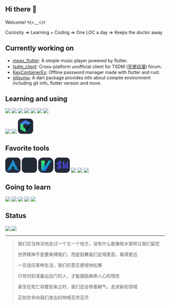 ## Hi there 👋

Welcome! ٩(>﹏<)۶

Curiosity => Learning + Coding => One LOC a day => Keeps the doctor away

## Currently working on

* <a href="https://github.com/realth000/mpax_flutter">mpax_flutter</a>: A simple music player powered by flutter.
* <a href="https://github.com/realth000/tsdm_client">tsdm_client</a>: Cross-platform unofficial client for TSDM (<a href="https://tsdm39.com">天使动漫</a>) forum.
* <a href="https://github.com/realth000/KeyContainerEx">KeyContainerEx</a>: Offline password manager made with flutter and rust.
* <a href="https://github.com/realth000/gitsumu">gitsumu</a>: A dart package provides info about compile environment including git info, flutter version and more.

## Learning and using

<a href="https://cplusplus.com/"><img src="https://skillicons.dev/icons?i=cpp"></a>
<a href="https://www.rust-lang.org/"><img src="https://skillicons.dev/icons?i=rust"></a>
<a href="https://go.dev"><img src="https://skillicons.dev/icons?i=go"></a>
<a href="https://dart.dev/"><img src="https://skillicons.dev/icons?i=dart"></a>
<a href="https://www.gnu.org/software/bash/"><img src="https://skillicons.dev/icons?i=bash"></a>
<a href="https://www.haskell.org/"><img src="https://skillicons.dev/icons?i=haskell"></a>
<a href="https://kotlinlang.org/"><img src="https://skillicons.dev/icons?i=kotlin"></a>

<a href="https://www.qt.io/"><img src="https://skillicons.dev/icons?i=qt"></a>
<a href="https://flutter.dev/"><img src="https://skillicons.dev/icons?i=flutter"></a>
<a href="https://developer.android.com/jetpack/compose"><img height=48 src="./assets/Compose2-Dark.svg"></a>

## Favorite tools

<a href="https://archlinux.org/"><img height=48 src="./assets/ArchLinux-Dark.svg"></a>
<a href="https://hyprland.org/"><img height=48 src="./assets/Hyprland-Dark.svg"></a>
<a href="https://github.com/JetBrains/ideavim"><img height=48px src="./assets/IdeaVim-Dark.svg"></a>
<a href="https://wezfurlong.org/wezterm/index.html"><img height=48px src="./assets/Wezterm-Dark.svg"></a>
<a href="https://www.jetbrains.com/"><img src="https://skillicons.dev/icons?i=idea"></a>
<a href="https://neovim.io/"><img src="https://skillicons.dev/icons?i=neovim"></a>
<a href="https://code.visualstudio.com/"><img src="https://skillicons.dev/icons?i=vscode"></a>

## Going to learn

<a href="https://www.typescriptlang.org/"><img src="https://skillicons.dev/icons?i=typescript"></a>
<a href="https://vuejs.org/"><img src="https://skillicons.dev/icons?i=vue"></a>
<a href="https://tauri.app/"><img src="https://skillicons.dev/icons?i=tauri"></a>
<a href="https://vala.dev/"><img src="https://skillicons.dev/icons?i=vala"></a>
<a href="https://www.gtk.org/"><img src="https://skillicons.dev/icons?i=gtk"></a>

## Status

<a href="https://github.com/anuraghazra/github-readme-stats">
<img height=200 align="center" src="https://github-readme-stats-realth000.vercel.app/api?username=realth000&theme=radical&include_all_commits=true&show_icons=true"/>
</a>
<a href="https://github.com/anuraghazra/github-readme-stats">
<img height=200 align="center" src="https://github-readme-stats-realth000.vercel.app/api/top-langs/?username=realth000&theme=radical&layout=compact&langs_count=6&hide=cmake,css,html,javascript,shell"/>
</a>

---

> 我们应当快活地走过一个又一个地方，没有什么能像故乡那样让我们留恋
>
> 世界精神不是要束缚我们，而是鼓舞我们走得更高，看得更远
>
> 一旦适应某种生活，我们的意志便很快松懈
>
> 只有时刻准备出远门的人，才能摆脱麻痹人心的惰性
>
> 甚至在死亡将要到来之时，我们还会带着朝气，走进新的领域
>
> 正如生命向我们发出的呐喊无穷无尽
